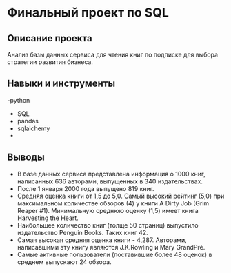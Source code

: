 # Финальный проект по SQL
## Описание проекта
Анализ базы данных сервиса для чтения книг по подписке для выбора стратегии развития бизнеса.

## Навыки и инструменты
-python
- SQL
- pandas
- sqlalchemy
- 
## Выводы
- В базе данных сервиса представлена информация о 1000 книг, написанных 636 авторами, выпущенных в 340 издательствах.
- После 1 января 2000 года выпущено 819 книг.
- Средняя оценка книги от 1,5 до 5,0. Самый высокий рейтинг (5,0) при максимальном количестве обзоров (4) у книги A Dirty Job (Grim Reaper #1). Минимальную среднюю оценку (1,5) имеет книга Harvesting the Heart.
- Наибольшее количество книг (толще 50 страниц) выпустило издательство Penguin Books. Таких книг 42.
- Самая высокая средняя оценка книги - 4,287. Авторами, написавшими эту книгу являются J.K.Rowling и Mary GrandPré.
- Самые активные пользователи (поставившие более 48 оценок) в среднем выпускают 24 обзора.

  
